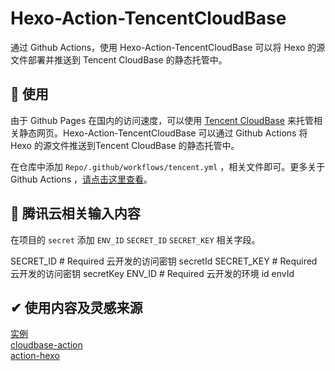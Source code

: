 # Hexo-Action-TencentCloudBase

通过 Github Actions，使用 Hexo-Action-TencentCloudBase 可以将 Hexo 的源文件部署并推送到 Tencent CloudBase 的静态托管中。

## 🚀 使用

由于 Github Pages 在国内的访问速度，可以使用 [Tencent CloudBase](https://cloud.tencent.com/product/tcb?from=12334) 来托管相关静态网页。Hexo-Action-TencentCloudBase 可以通过 Github Actions 将 Hexo 的源文件推送到Tencent CloudBase 的静态托管中。

在仓库中添加 `Repo/.github/workflows/tencent.yml` ，相关文件即可。更多关于 Github Actions ，[请点击这里查看](https://help.github.com/en/actions)。

## 🔐 腾讯云相关输入内容

在项目的 `secret` 添加 `ENV_ID` `SECRET_ID` `SECRET_KEY` 相关字段。

SECRET_ID # Required 云开发的访问密钥 secretId
SECRET_KEY # Required 云开发的访问密钥 secretKey
ENV_ID # Required 云开发的环境 id envId

## ✔ 使用内容及灵感来源

[实例](https://i.vince.pub)  
[cloudbase-action](https://github.com/TencentCloudBase/cloudbase-action)  
[action-hexo](https://github.com/heowc/action-hexo/issues/3)